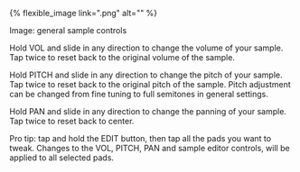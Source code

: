 ---
---

{% flexible_image link=".png" alt="" %}

Image: general sample controls

Hold VOL and slide in any direction to change the volume of your sample. Tap twice to reset back to the original volume of the sample.

Hold PITCH and slide in any direction to change the pitch of your sample. Tap twice to reset back to the original pitch of the sample. Pitch adjustment can be changed from fine tuning to full semitones in general settings.

Hold PAN and slide in any direction to change the panning of your sample. Tap twice to reset back to center.

Pro tip: tap and hold the EDIT button, then tap all the pads you want to tweak. Changes to the VOL, PITCH, PAN and sample editor controls, will be applied to all selected pads.
